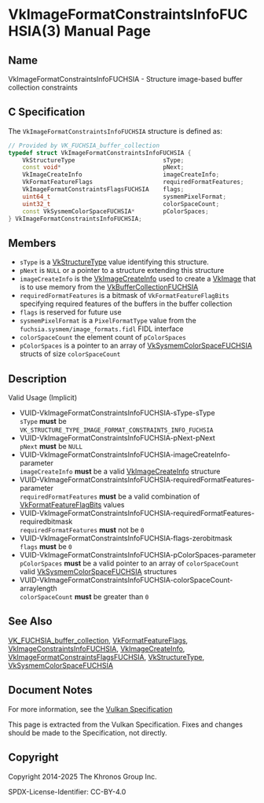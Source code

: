 # VkImageFormatConstraintsInfoFUCHSIA(3) Manual Page

## Name

VkImageFormatConstraintsInfoFUCHSIA - Structure image-based buffer collection constraints



## [](#_c_specification)C Specification

The `VkImageFormatConstraintsInfoFUCHSIA` structure is defined as:

```c++
// Provided by VK_FUCHSIA_buffer_collection
typedef struct VkImageFormatConstraintsInfoFUCHSIA {
    VkStructureType                         sType;
    const void*                             pNext;
    VkImageCreateInfo                       imageCreateInfo;
    VkFormatFeatureFlags                    requiredFormatFeatures;
    VkImageFormatConstraintsFlagsFUCHSIA    flags;
    uint64_t                                sysmemPixelFormat;
    uint32_t                                colorSpaceCount;
    const VkSysmemColorSpaceFUCHSIA*        pColorSpaces;
} VkImageFormatConstraintsInfoFUCHSIA;
```

## [](#_members)Members

- `sType` is a [VkStructureType](https://registry.khronos.org/vulkan/specs/latest/man/html/VkStructureType.html) value identifying this structure.
- `pNext` is `NULL` or a pointer to a structure extending this structure
- `imageCreateInfo` is the [VkImageCreateInfo](https://registry.khronos.org/vulkan/specs/latest/man/html/VkImageCreateInfo.html) used to create a [VkImage](https://registry.khronos.org/vulkan/specs/latest/man/html/VkImage.html) that is to use memory from the [VkBufferCollectionFUCHSIA](https://registry.khronos.org/vulkan/specs/latest/man/html/VkBufferCollectionFUCHSIA.html)
- `requiredFormatFeatures` is a bitmask of `VkFormatFeatureFlagBits` specifying required features of the buffers in the buffer collection
- `flags` is reserved for future use
- `sysmemPixelFormat` is a `PixelFormatType` value from the `fuchsia.sysmem/image_formats.fidl` FIDL interface
- `colorSpaceCount` the element count of `pColorSpaces`
- `pColorSpaces` is a pointer to an array of [VkSysmemColorSpaceFUCHSIA](https://registry.khronos.org/vulkan/specs/latest/man/html/VkSysmemColorSpaceFUCHSIA.html) structs of size `colorSpaceCount`

## [](#_description)Description

Valid Usage (Implicit)

- [](#VUID-VkImageFormatConstraintsInfoFUCHSIA-sType-sType)VUID-VkImageFormatConstraintsInfoFUCHSIA-sType-sType  
  `sType` **must** be `VK_STRUCTURE_TYPE_IMAGE_FORMAT_CONSTRAINTS_INFO_FUCHSIA`
- [](#VUID-VkImageFormatConstraintsInfoFUCHSIA-pNext-pNext)VUID-VkImageFormatConstraintsInfoFUCHSIA-pNext-pNext  
  `pNext` **must** be `NULL`
- [](#VUID-VkImageFormatConstraintsInfoFUCHSIA-imageCreateInfo-parameter)VUID-VkImageFormatConstraintsInfoFUCHSIA-imageCreateInfo-parameter  
  `imageCreateInfo` **must** be a valid [VkImageCreateInfo](https://registry.khronos.org/vulkan/specs/latest/man/html/VkImageCreateInfo.html) structure
- [](#VUID-VkImageFormatConstraintsInfoFUCHSIA-requiredFormatFeatures-parameter)VUID-VkImageFormatConstraintsInfoFUCHSIA-requiredFormatFeatures-parameter  
  `requiredFormatFeatures` **must** be a valid combination of [VkFormatFeatureFlagBits](https://registry.khronos.org/vulkan/specs/latest/man/html/VkFormatFeatureFlagBits.html) values
- [](#VUID-VkImageFormatConstraintsInfoFUCHSIA-requiredFormatFeatures-requiredbitmask)VUID-VkImageFormatConstraintsInfoFUCHSIA-requiredFormatFeatures-requiredbitmask  
  `requiredFormatFeatures` **must** not be `0`
- [](#VUID-VkImageFormatConstraintsInfoFUCHSIA-flags-zerobitmask)VUID-VkImageFormatConstraintsInfoFUCHSIA-flags-zerobitmask  
  `flags` **must** be `0`
- [](#VUID-VkImageFormatConstraintsInfoFUCHSIA-pColorSpaces-parameter)VUID-VkImageFormatConstraintsInfoFUCHSIA-pColorSpaces-parameter  
  `pColorSpaces` **must** be a valid pointer to an array of `colorSpaceCount` valid [VkSysmemColorSpaceFUCHSIA](https://registry.khronos.org/vulkan/specs/latest/man/html/VkSysmemColorSpaceFUCHSIA.html) structures
- [](#VUID-VkImageFormatConstraintsInfoFUCHSIA-colorSpaceCount-arraylength)VUID-VkImageFormatConstraintsInfoFUCHSIA-colorSpaceCount-arraylength  
  `colorSpaceCount` **must** be greater than `0`

## [](#_see_also)See Also

[VK\_FUCHSIA\_buffer\_collection](https://registry.khronos.org/vulkan/specs/latest/man/html/VK_FUCHSIA_buffer_collection.html), [VkFormatFeatureFlags](https://registry.khronos.org/vulkan/specs/latest/man/html/VkFormatFeatureFlags.html), [VkImageConstraintsInfoFUCHSIA](https://registry.khronos.org/vulkan/specs/latest/man/html/VkImageConstraintsInfoFUCHSIA.html), [VkImageCreateInfo](https://registry.khronos.org/vulkan/specs/latest/man/html/VkImageCreateInfo.html), [VkImageFormatConstraintsFlagsFUCHSIA](https://registry.khronos.org/vulkan/specs/latest/man/html/VkImageFormatConstraintsFlagsFUCHSIA.html), [VkStructureType](https://registry.khronos.org/vulkan/specs/latest/man/html/VkStructureType.html), [VkSysmemColorSpaceFUCHSIA](https://registry.khronos.org/vulkan/specs/latest/man/html/VkSysmemColorSpaceFUCHSIA.html)

## [](#_document_notes)Document Notes

For more information, see the [Vulkan Specification](https://registry.khronos.org/vulkan/specs/latest/html/vkspec.html#VkImageFormatConstraintsInfoFUCHSIA)

This page is extracted from the Vulkan Specification. Fixes and changes should be made to the Specification, not directly.

## [](#_copyright)Copyright

Copyright 2014-2025 The Khronos Group Inc.

SPDX-License-Identifier: CC-BY-4.0